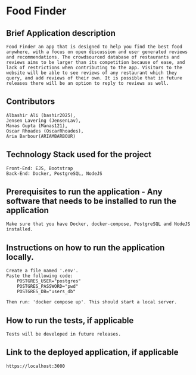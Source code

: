 # Food Finder

## Brief Application description
    Food Finder an app that is designed to help you find the best food anywhere, with a focus on open discussion and user generated reviews and recommendations. The crowdsourced database of restaurants and reviews aims to be larger than its competition because of ease, and lack of restrictions when contributing to the app. Visitors to the website will be able to see reviews of any restaurant which they query, and add reviews of their own. It is possible that in future releases there will be an option to reply to reviews as well.
## Contributors
    Albashir Ali (bashir2025),
    Jensen Lavering (JensenLav), 
    Manas Gupta (Manas121), 
    Oscar Rhoades (OscarRhoades), 
    Aria Barbour(ARIAMBARBOUR)
## Technology Stack used for the project
    Front-End: EJS, Bootstrap
    Back-End: Docker, PostgreSQL, NodeJS
## Prerequisites to run the application - Any software that needs to be installed to run the application
    Make sure that you have Docker, docker-compose, PostgreSQL and NodeJS installed.
## Instructions on how to run the application locally.
    Create a file named '.env'.
    Paste the following code:
        POSTGRES_USER="postgres"
        POSTGRES_PASSWORD="pwd"
        POSTGRES_DB="users_db"

    Then run: 'docker compose up'. This should start a local server.
## How to run the tests, if applicable
    Tests will be developed in future releases.
## Link to the deployed application, if applicable
    https://localhost:3000
